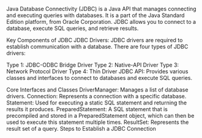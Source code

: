 Java Database Connectivity (JDBC) is a Java API that manages connecting and executing queries with databases. It is a part of the Java Standard Edition platform, from Oracle Corporation. JDBC allows you to connect to a database, execute SQL queries, and retrieve results.

Key Components of JDBC
JDBC Drivers: JDBC drivers are required to establish communication with a database. There are four types of JDBC drivers:

Type 1: JDBC-ODBC Bridge Driver
Type 2: Native-API Driver
Type 3: Network Protocol Driver
Type 4: Thin Driver
JDBC API: Provides various classes and interfaces to connect to databases and execute SQL queries.

Core Interfaces and Classes
DriverManager: Manages a list of database drivers.
Connection: Represents a connection with a specific database.
Statement: Used for executing a static SQL statement and returning the results it produces.
PreparedStatement: A SQL statement that is precompiled and stored in a PreparedStatement object, which can then be used to execute this statement multiple times.
ResultSet: Represents the result set of a query.
Steps to Establish a JDBC Connection
